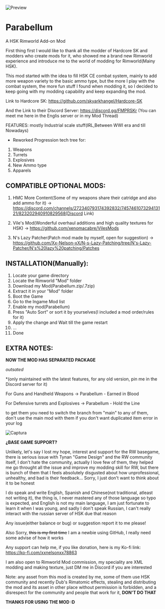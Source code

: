 ![Preview](https://user-images.githubusercontent.com/40744101/125205325-a694de80-e24f-11eb-9edb-286c150e8a71.png)
# Parabellum
A HSK Rimworld Add-on Mod

  First thing first I would like to thank all the modder of Hardcore SK and modders who create mods for it, who showed me a brand new Rimworld experience and introduce me to the world of modding for Rimworld(Mainy HSK).

  This mod started with the idea to fill HSK CE combat system, mainly to add more weapon variety to the basic ammo type, but the more I play with the combat system, the more fun stuff I found when modding it, so I decided to keep going  with my modding capability and keep expanding the mod.

Link to Hardcore SK: https://github.com/skyarkhangel/Hardcore-SK

And the Link to their Discord Server: https://discord.gg/FMPRSKr (You can meet me here in the Englis server or in my Mod Thread)

FEATURES:
mostly Industrial scale stuff(IRL,Between WWI era and till Nowadays)

+  Reworked Progression tech tree for:
1. Weapons
2. Turrets
3. Explosives
4. New Ammo type
5. Apparels

## COMPATIBLE OPTIONAL MODS:

1. HMC More Content(Some of my weapons share their catridge and also add ammo for it) -> https://discord.com/channels/272340793174392832/745746107329413121/823202940910829568(Discord Link)

2. Vile's Mod(Wonderful overhaul additions and high quality textures for HSK) -> https://github.com/xenomacabre/VilesMods

3. N's Lazy Patcher(Patch mod made by myself, open for suggestion) -> https://github.com/Xx-Nelson-xX/N-s-Lazy-Patching/tree/N's-Lazy-Patcher/N's%20lazy%20patching/Patches

## INSTALLATION(Manually):

1. Locate your game directory
2. Locate the Rimworld "Mod" folder
3. Download my Mod(Parabellum.zip/.7zip)
4. Extract it in your "Mod" folder
5. Boot the Game
6. Go to the Ingame Mod list
7. Enable my mod(Parabellum)
8. Press "Auto Sort" or sort it by yourselves(I included a mod order/rules for it)
9. Apply the change and Wait till the game restart
10. ...
11. Done


## EXTRA NOTES:

**NOW THE MOD HAS SEPARATED PACKAGE**

*outsated*

*(only maintained with the latest features, for any old version, pin me in the Discord server for it)

For Guns and Handheld Weapons -> Parabellum - Earned in Blood

For Defensive turrets and Explosives -> Parabellum - Hold the Line

to get them you need to switch the branch from "main" to any of them, don't use the main mod with them if you don't want duplicated item error in your log

![Captura](https://user-images.githubusercontent.com/40744101/127422742-fa5348ed-a49c-4249-a37b-258fe2287f68.PNG)


**¿BASE GAME SUPPORT?**

  Unlikely, let's say I lost my hope, interest and support for the RW basegame, there is serious issue with Tynan "Game Design" and the RW community itself, I don't hate the community, actually I love few of them, they helped me go throught all the issue and improve my modding skill for RW, but there is bunch of them that I feels absolutely disgusted about how unprofessional, unhealthy, and bad is their feedback... Sorry, I just don't want to think about it to be honest 

I do speak and write English, Spanish and Chinese(not traditional, atleast not writing it), the thing is, I never mastered any of those language so typo is expected, and English is not my main language, I am just fortunate to learn it when I was young, and sadly I don't speak Russian, I can't really interact with the russian server of HSK due that reason 

Any issue(either balance or bug) or suggestion report it to me please!

Also Sorry, ~~this is my first time~~ I am a newbie using GitHub, I really need some advise of how it works

Any support can help me, if you like donation, here is my Ko-fi link: https://ko-fi.com/xxnelsonxx78863

I am also open to Rimworld Mod commission, my speciality are XML modding and making texture, just DM me in Discord if you are interested

Note: any asset from this mod is created by me, some of them use HSK community and recently Dub's Rimatomic effects, stealing and distributing the mod and its asset in other place without permission is forbidden, and a disrespect for the community and people that work for it, **DON'T DO THAT**

**THANKS FOR USING THE MOD :D**
